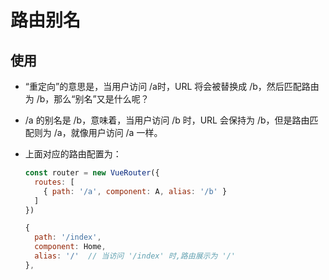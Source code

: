 # 路由别名

## 使用

*   “重定向”的意思是，当用户访问 /a时，URL 将会被替换成 /b，然后匹配路由为 /b，那么“别名”又是什么呢？

*   /a 的别名是 /b，意味着，当用户访问 /b 时，URL 会保持为 /b，但是路由匹配则为 /a，就像用户访问 /a 一样。

*   上面对应的路由配置为：

    ```javascript
    const router = new VueRouter({
      routes: [
        { path: '/a', component: A, alias: '/b' }
      ]
    })
    ```

    ```javascript
    {
      path: '/index',
      component: Home,
      alias: '/'  // 当访问 '/index' 时,路由展示为 '/'
    },
    ```
